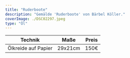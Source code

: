 ```yaml
---
title: "Ruderboote"
description: "Gemälde 'Ruderboote' von Bärbel Köller."
coverImage: ./DSC02297.jpeg
type: "Öl"
---
```


| Technik                     | Maße      | Preis |
|-----------------------------|-----------|-------|
| Ölkreide auf Papier         | 29x21cm   | 150€  |
